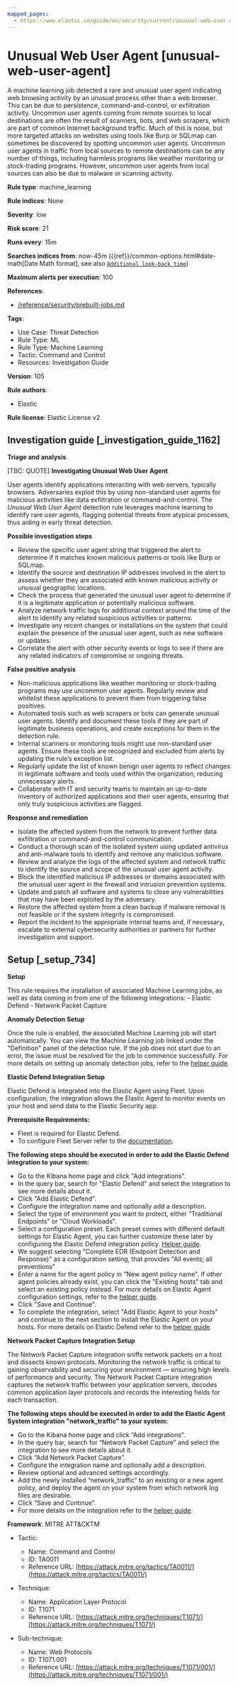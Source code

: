 ```yaml
---
mapped_pages:
  - https://www.elastic.co/guide/en/security/current/unusual-web-user-agent.html
---
```


# Unusual Web User Agent [unusual-web-user-agent]

A machine learning job detected a rare and unusual user agent indicating web browsing activity by an unusual process other than a web browser. This can be due to persistence, command-and-control, or exfiltration activity. Uncommon user agents coming from remote sources to local destinations are often the result of scanners, bots, and web scrapers, which are part of common Internet background traffic. Much of this is noise, but more targeted attacks on websites using tools like Burp or SQLmap can sometimes be discovered by spotting uncommon user agents. Uncommon user agents in traffic from local sources to remote destinations can be any number of things, including harmless programs like weather monitoring or stock-trading programs. However, uncommon user agents from local sources can also be due to malware or scanning activity.

**Rule type**: machine_learning

**Rule indices**: None

**Severity**: low

**Risk score**: 21

**Runs every**: 15m

**Searches indices from**: now-45m ({{ref}}/common-options.html#date-math[Date Math format], see also [`Additional look-back time`](docs-content://solutions/security/detect-and-alert/create-detection-rule.md#rule-schedule))

**Maximum alerts per execution**: 100

**References**:

* [/reference/security/prebuilt-jobs.md](/reference/prebuilt-jobs.md)

**Tags**:

* Use Case: Threat Detection
* Rule Type: ML
* Rule Type: Machine Learning
* Tactic: Command and Control
* Resources: Investigation Guide

**Version**: 105

**Rule authors**:

* Elastic

**Rule license**: Elastic License v2

## Investigation guide [_investigation_guide_1162]

**Triage and analysis**

[TBC: QUOTE]
**Investigating Unusual Web User Agent**

User agents identify applications interacting with web servers, typically browsers. Adversaries exploit this by using non-standard user agents for malicious activities like data exfiltration or command-and-control. The *Unusual Web User Agent* detection rule leverages machine learning to identify rare user agents, flagging potential threats from atypical processes, thus aiding in early threat detection.

**Possible investigation steps**

* Review the specific user agent string that triggered the alert to determine if it matches known malicious patterns or tools like Burp or SQLmap.
* Identify the source and destination IP addresses involved in the alert to assess whether they are associated with known malicious activity or unusual geographic locations.
* Check the process that generated the unusual user agent to determine if it is a legitimate application or potentially malicious software.
* Analyze network traffic logs for additional context around the time of the alert to identify any related suspicious activities or patterns.
* Investigate any recent changes or installations on the system that could explain the presence of the unusual user agent, such as new software or updates.
* Correlate the alert with other security events or logs to see if there are any related indicators of compromise or ongoing threats.

**False positive analysis**

* Non-malicious applications like weather monitoring or stock-trading programs may use uncommon user agents. Regularly review and whitelist these applications to prevent them from triggering false positives.
* Automated tools such as web scrapers or bots can generate unusual user agents. Identify and document these tools if they are part of legitimate business operations, and create exceptions for them in the detection rule.
* Internal scanners or monitoring tools might use non-standard user agents. Ensure these tools are recognized and excluded from alerts by updating the rule’s exception list.
* Regularly update the list of known benign user agents to reflect changes in legitimate software and tools used within the organization, reducing unnecessary alerts.
* Collaborate with IT and security teams to maintain an up-to-date inventory of authorized applications and their user agents, ensuring that only truly suspicious activities are flagged.

**Response and remediation**

* Isolate the affected system from the network to prevent further data exfiltration or command-and-control communication.
* Conduct a thorough scan of the isolated system using updated antivirus and anti-malware tools to identify and remove any malicious software.
* Review and analyze the logs of the affected system and network traffic to identify the source and scope of the unusual user agent activity.
* Block the identified malicious IP addresses or domains associated with the unusual user agent in the firewall and intrusion prevention systems.
* Update and patch all software and systems to close any vulnerabilities that may have been exploited by the adversary.
* Restore the affected system from a clean backup if malware removal is not feasible or if the system integrity is compromised.
* Report the incident to the appropriate internal teams and, if necessary, escalate to external cybersecurity authorities or partners for further investigation and support.


## Setup [_setup_734]

**Setup**

This rule requires the installation of associated Machine Learning jobs, as well as data coming in from one of the following integrations: - Elastic Defend - Network Packet Capture

**Anomaly Detection Setup**

Once the rule is enabled, the associated Machine Learning job will start automatically. You can view the Machine Learning job linked under the "Definition" panel of the detection rule. If the job does not start due to an error, the issue must be resolved for the job to commence successfully. For more details on setting up anomaly detection jobs, refer to the [helper guide](docs-content://explore-analyze/machine-learning/anomaly-detection.md).

**Elastic Defend Integration Setup**

Elastic Defend is integrated into the Elastic Agent using Fleet. Upon configuration, the integration allows the Elastic Agent to monitor events on your host and send data to the Elastic Security app.

**Prerequisite Requirements:**

* Fleet is required for Elastic Defend.
* To configure Fleet Server refer to the [documentation](docs-content://reference/ingestion-tools/fleet/fleet-server.md).

**The following steps should be executed in order to add the Elastic Defend integration to your system:**

* Go to the Kibana home page and click "Add integrations".
* In the query bar, search for "Elastic Defend" and select the integration to see more details about it.
* Click "Add Elastic Defend".
* Configure the integration name and optionally add a description.
* Select the type of environment you want to protect, either "Traditional Endpoints" or "Cloud Workloads".
* Select a configuration preset. Each preset comes with different default settings for Elastic Agent, you can further customize these later by configuring the Elastic Defend integration policy. [Helper guide](docs-content://solutions/security/configure-elastic-defend/configure-an-integration-policy-for-elastic-defend.md).
* We suggest selecting "Complete EDR (Endpoint Detection and Response)" as a configuration setting, that provides "All events; all preventions"
* Enter a name for the agent policy in "New agent policy name". If other agent policies already exist, you can click the "Existing hosts" tab and select an existing policy instead. For more details on Elastic Agent configuration settings, refer to the [helper guide](docs-content://reference/ingestion-tools/fleet/agent-policy.md).
* Click "Save and Continue".
* To complete the integration, select "Add Elastic Agent to your hosts" and continue to the next section to install the Elastic Agent on your hosts. For more details on Elastic Defend refer to the [helper guide](docs-content://solutions/security/configure-elastic-defend/install-elastic-defend.md).

**Network Packet Capture Integration Setup**

The Network Packet Capture integration sniffs network packets on a host and dissects known protocols. Monitoring the network traffic is critical to gaining observability and securing your environment — ensuring high levels of performance and security. The Network Packet Capture integration captures the network traffic between your application servers, decodes common application layer protocols and records the interesting fields for each transaction.

**The following steps should be executed in order to add the Elastic Agent System integration "network_traffic" to your system:**

* Go to the Kibana home page and click “Add integrations”.
* In the query bar, search for “Network Packet Capture” and select the integration to see more details about it.
* Click “Add Network Packet Capture”.
* Configure the integration name and optionally add a description.
* Review optional and advanced settings accordingly.
* Add the newly installed “network_traffic” to an existing or a new agent policy, and deploy the agent on your system from which network log files are desirable.
* Click “Save and Continue”.
* For more details on the integration refer to the [helper guide](https://docs.elastic.co/integrations/network_traffic).

**Framework**: MITRE ATT&CKTM

* Tactic:

    * Name: Command and Control
    * ID: TA0011
    * Reference URL: [https://attack.mitre.org/tactics/TA0011/](https://attack.mitre.org/tactics/TA0011/)

* Technique:

    * Name: Application Layer Protocol
    * ID: T1071
    * Reference URL: [https://attack.mitre.org/techniques/T1071/](https://attack.mitre.org/techniques/T1071/)

* Sub-technique:

    * Name: Web Protocols
    * ID: T1071.001
    * Reference URL: [https://attack.mitre.org/techniques/T1071/001/](https://attack.mitre.org/techniques/T1071/001/)



